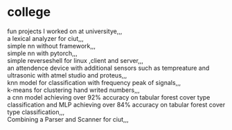# college
fun projects I worked on at universitye,,,  
a lexical analyzer for ciut,,,  
simple nn without framework,,,  
simple nn with pytorch,,,  
simple reverseshell for linux ,client and server,,,  
an attendence device with additional sensors such as tempreature and ultrasonic with atmel studio and proteus,,,  
knn model for classification with frequency peak of signals,,,  
k-means for clustering hand writed numbers,,,  
a cnn model  achieving over 92% accuracy on tabular forest cover type classification and MLP achieving over 84% accuracy on tabular forest cover type classification,,,  
Combining a Parser and Scanner for ciut,,,

